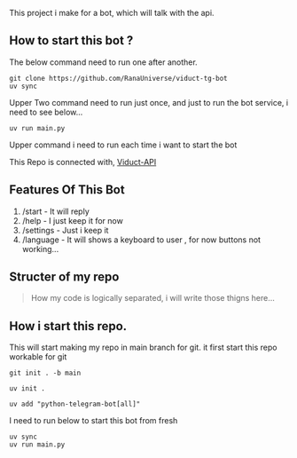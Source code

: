 
This project i make for a bot, which will talk with the api.

## How to start this bot ?

The below command need to run one after another.

```
git clone https://github.com/RanaUniverse/viduct-tg-bot
uv sync
```
Upper Two command need to run just once, and just to run the bot service, i need to see below...

```
uv run main.py
```
Upper command i need to run each time i want to start the bot



This Repo is connected with,
[Viduct-API](https://github.com/razorblade23/Viduct-API)



## Features Of This Bot 

1. /start - It will reply
2. /help - I just keep it for now
3. /settings - Just i keep it
4. /language - It will shows a keyboard to user , for now buttons not working...



## Structer of my repo
> How my code is logically separated, i will write those thigns here...



## How i start this repo.

This will start making my repo in main branch for git.
it first start this repo workable for git
```
git init . -b main
```
```
uv init .
```
```
uv add "python-telegram-bot[all]"
```
I need to run below to start this bot from fresh
```
uv sync 
uv run main.py
```